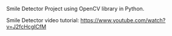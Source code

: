 Smile Detector Project using OpenCV library in Python.

Smile Detector video tutorial: https://www.youtube.com/watch?v=J2fcHcgICfM
